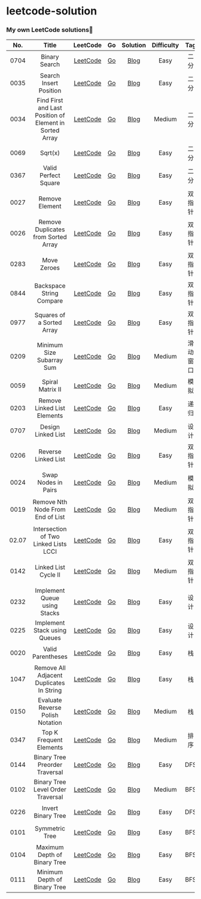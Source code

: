 # leetcode-solution

###  My own LeetCode solutions🎯

|  No.  |                          Title                          |                           LeetCode                           |                              Go                              |                           Solution                           | Difficulty | Tag | Data |
| :---: | :-----------------------------------------------------: | :----------------------------------------------------------: | :----------------------------------------------------------: | :----------------------------------------------------------: | :--------: | :-------------------------------------------------------: | :----------------------------------------------------------: |
| 0704  |                      Binary Search                      | [LeetCode](https://leetcode-cn.com/problems/binary-search/)  | [Go](https://github.com/hiWyatt/leetcode-solutions/blob/main/src/0704.Binary%20Search/0704.Binary%20Search.go) | [Blog](https://wangyi.one/leetcode0704.%E4%BA%8C%E5%88%86%E6%9F%A5%E6%89%BE/) |    Easy    |                           二分                            |                             数组                             |
| 0035  |                 Search Insert Position                  | [LeetCode](https://leetcode-cn.com/problems/search-insert-position/) | [Go](https://github.com/hiWyatt/leetcode-solutions/blob/main/src/0035.Search%20Insert%20Position/0035.Search%20Insert%20Position.go) | [Blog](https://wangyi.one/leetcode0035.%E6%90%9C%E7%B4%A2%E6%8F%92%E5%85%A5%E4%BD%8D%E7%BD%AE/) |    Easy    |                           二分                            |                             数组                             |
| 0034  | Find First and Last Position of Element in Sorted Array | [LeetCode](https://leetcode-cn.com/problems/find-first-and-last-position-of-element-in-sorted-array/) | [Go](https://github.com/hiWyatt/leetcode-solutions/blob/main/src/0034.%20Find%20First%20and%20Last%20Position%20of%20Element%20in%20Sorted%20Array/0034.%20Find%20First%20and%20Last%20Position%20of%20Element%20in%20Sorted%20Array.go) | [Blog](https://wangyi.one/leetcode0034.%E6%9F%A5%E6%89%BE%E5%85%83%E7%B4%A0%E4%BD%8D%E7%BD%AE/) |   Medium   |                           二分                            |                             数组                             |
| 0069  |                         Sqrt(x)                         |     [LeetCode](https://leetcode-cn.com/problems/sqrtx/)      | [Go](https://github.com/hiWyatt/leetcode-solutions/blob/main/src/0069.%20Sqrt(x)/0069.%20Sqrt(x).go) | [Blog](https://wangyi.one/leetcode0069.-x%E7%9A%84%E5%B9%B3%E6%96%B9%E6%A0%B9/) |    Easy    |                           二分                            |                              数                              |
| 0367  |                  Valid Perfect Square                   | [LeetCode](https://leetcode-cn.com/problems/valid-perfect-square/) | [Go](https://github.com/hiWyatt/leetcode-solutions/blob/main/src/0367.%20Valid%20Perfect%20Square/0367.%20Valid%20Perfect%20Square.go) | [Blog](https://wangyi.one/leetcode-0367.%E6%9C%89%E6%95%88%E7%9A%84%E5%AE%8C%E5%85%A8%E5%B9%B3%E6%96%B9%E6%95%B0/) |    Easy    |                           二分                            |                              数                              |
| 0027  |                     Remove Element                      | [LeetCode](https://leetcode-cn.com/problems/remove-element/) | [Go](https://github.com/hiWyatt/leetcode-solutions/blob/main/src/0027.%20Remove%20Element/0027.%20Remove%20Element.go) |      [Blog](https://wangyi.one/leetcode-0027.移除元素/)      |    Easy    |                          双指针                           |                             数组                             |
| 0026  |           Remove Duplicates from Sorted Array           | [LeetCode](https://leetcode-cn.com/problems/remove-duplicates-from-sorted-array/) | [Go](https://github.com/hiWyatt/leetcode-solutions/blob/main/src/0026.%20Remove%20Duplicates%20from%20Sorted%20Array/0026.%20Remove%20Duplicates%20from%20Sorted%20Array.go) | [Blog](https://wangyi.one/leetcode-0026.删除数组中的重复项/) |    Easy    |                          双指针                           |                             数组                             |
| 0283  |                       Move Zeroes                       |  [LeetCode](https://leetcode-cn.com/problems/move-zeroes/)   | [Go](https://github.com/hiWyatt/leetcode-solutions/blob/main/src/0283.%20Move%20Zeroes/0283.%20Move%20Zeroes.go) |       [Blog](https://wangyi.one/leetcode-0283.移动零/)       |    Easy    |                          双指针                           |                             数组                             |
| 0844  |                Backspace String Compare                 | [LeetCode](https://leetcode-cn.com/problems/backspace-string-compare/) | [Go](https://github.com/hiWyatt/leetcode-solutions/blob/main/src/0844.%20Backspace%20String%20Compare/0844.%20Backspace%20String%20Compare.go) | [Blog](https://wangyi.one/leetcode-0844.比较含退格的字符串/) |    Easy    |                          双指针                           |                            字符串                            |
| 0977  |                Squares of a Sorted Array                | [LeetCode](https://leetcode-cn.com/problems/squares-of-a-sorted-array/) | [Go](https://github.com/hiWyatt/leetcode-solutions/blob/main/src/0977.%20Squares%20of%20a%20Sorted%20Array/0977.%20Squares%20of%20a%20Sorted%20Array.go) | [Blog](https://wangyi.one/leetcode-0977.%E6%9C%89%E5%BA%8F%E6%95%B0%E7%BB%84%E7%9A%84%E5%B9%B3%E6%96%B9/) |    Easy    |                          双指针                           |                             数组                             |
| 0209  |                Minimum Size Subarray Sum                | [LeetCode](https://leetcode-cn.com/problems/minimum-size-subarray-sum/) | [Go](https://github.com/hiWyatt/leetcode-solutions/blob/main/src/0209.%20Minimum%20Size%20Subarray%20Sum/0209.%20Minimum%20Size%20Subarray%20Sum.go) | [Blog](https://wangyi.one/leetcode-0209.%E9%95%BF%E5%BA%A6%E6%9C%80%E5%B0%8F%E7%9A%84%E5%AD%90%E6%95%B0%E7%BB%84/) |   Medium   |                         滑动窗口                          |                             数组                             |
| 0059  |                    Spiral Matrix II                     | [LeetCode](https://leetcode-cn.com/problems/spiral-matrix-ii/) | [Go](https://github.com/hiWyatt/leetcode-solutions/blob/main/src/0059.%20Spiral%20Matrix%20II/0059.%20Spiral%20Matrix%20II.go) | [Blog](https://wangyi.one/leetcode-0059.%E8%9E%BA%E6%97%8B%E7%9F%A9%E9%98%B5ii/) |   Medium   |                           模拟                            |                             矩阵                             |
| 0203  |               Remove Linked List Elements               | [LeetCode](https://leetcode-cn.com/problems/remove-linked-list-elements/) | [Go](https://github.com/hiWyatt/leetcode-solutions/blob/main/src/0203.%20Remove%20Linked%20List%20Elements/0203.%20Remove%20Linked%20List%20Elements.go) | [Blog](https://wangyi.one/leetcode-0203.%E7%A7%BB%E9%99%A4%E9%93%BE%E8%A1%A8%E5%85%83%E7%B4%A0/) |    Easy    |                           递归                            |                            单链表                            |
| 0707  |                   Design Linked List                    | [LeetCode](https://leetcode-cn.com/problems/design-linked-list/) | [Go](https://github.com/hiWyatt/leetcode-solutions/blob/main/src/0707.%20Design%20Linked%20List/0707.%20Design%20Linked%20List.go) | [Blog](https://wangyi.one/leetcode-0707.%E8%AE%BE%E8%AE%A1%E9%93%BE%E8%A1%A8/) |   Medium   |                           设计                            |                            双链表                            |
| 0206  |                   Reverse Linked List                   | [LeetCode](https://leetcode-cn.com/problems/reverse-linked-list/) | [Go](https://github.com/hiWyatt/leetcode-solutions/blob/main/src/0206.%20Reverse%20Linked%20List/0206.%20Reverse%20Linked%20List.go) | [Blog](https://wangyi.one/leetcode-0206.%E5%8F%8D%E8%BD%AC%E9%93%BE%E8%A1%A8/) |    Easy    |                          双指针                           |                            单链表                            |
| 0024  |                   Swap Nodes in Pairs                   | [LeetCode](https://leetcode-cn.com/problems/swap-nodes-in-pairs/) | [Go](https://github.com/hiWyatt/leetcode-solutions/blob/main/src/0024.%20Swap%20Nodes%20in%20Pairs/0024.%20Swap%20Nodes%20in%20Pairs.go) | [Blog](https://wangyi.one/leetcode-0024.%E4%B8%A4%E4%B8%A4%E4%BA%A4%E6%8D%A2%E9%93%BE%E8%A1%A8%E4%B8%AD%E7%9A%84%E8%8A%82%E7%82%B9/) |   Medium   |                           模拟                            |                            单链表                            |
| 0019  |            Remove Nth Node From End of List             | [LeetCode](https://leetcode-cn.com/problems/remove-nth-node-from-end-of-list/) | [Go](https://github.com/hiWyatt/leetcode-solutions/blob/main/src/0019.%20Remove%20Nth%20Node%20From%20End%20of%20List/0019.%20Remove%20Nth%20Node%20From%20End%20of%20List.go) | [Blog](https://wangyi.one/leetcode-0019.%E5%88%A0%E9%99%A4%E9%93%BE%E8%A1%A8%E7%9A%84%E5%80%92%E6%95%B0%E7%AC%ACn%E4%B8%AA%E8%8A%82%E7%82%B9/) |   Medium   |                          双指针                           |                            单链表                            |
| 02.07 |          Intersection of Two Linked Lists LCCI          | [LeetCode](https://leetcode-cn.com/problems/intersection-of-two-linked-lists-lcci/) | [Go](https://github.com/hiWyatt/leetcode-solutions/blob/main/src/%E9%9D%A2%E8%AF%95%E9%A2%9802.07.%20Intersection%20of%20Two%20Linked%20Lists%20LCCI/%E9%9D%A2%E8%AF%95%E9%A2%9802.07.%20Intersection%20of%20Two%20Linked%20Lists%20LCCI.go) | [Blog](https://wangyi.one/leetcode-%E9%9D%A2%E8%AF%95%E9%A2%9802.07.%E9%93%BE%E8%A1%A8%E7%9B%B8%E4%BA%A4/) |    Easy    |                          双指针                           |                            单链表                            |
| 0142  |                  Linked List Cycle II                   | [LeetCode](https://leetcode-cn.com/problems/linked-list-cycle-ii/) | [Go](https://github.com/hiWyatt/leetcode-solutions/blob/main/src/0142.%20Linked%20List%20Cycle%20II/0142.%20Linked%20List%20Cycle%20II.go) | [Blog](https://wangyi.one/leetcode-0142.%E7%8E%AF%E5%BD%A2%E9%93%BE%E8%A1%A8ii/) |   Medium   |                          双指针                           |                           循环链表                           |
| 0232 | Implement Queue using Stacks | [LeetCode](https://leetcode-cn.com/problems/implement-queue-using-stacks/) | [Go](https://github.com/hiWyatt/leetcode-solutions/blob/main/src/0232.%20Implement%20Queue%20using%20Stacks/0232.%20Implement%20Queue%20using%20Stacks.go) | [Blog](https://wangyi.one/leetcode-0232.%E7%94%A8%E6%A0%88%E5%AE%9E%E7%8E%B0%E9%98%9F%E5%88%97/) | Easy | 设计 | 栈、队列 |
| 0225 | Implement Stack using Queues | [LeetCode](https://leetcode-cn.com/problems/implement-stack-using-queues/) | [Go](https://github.com/hiWyatt/leetcode-solutions/blob/main/src/0225.%20Implement%20Stack%20using%20Queues/0225.%20Implement%20Stack%20using%20Queues.go) | [Blog](https://wangyi.one/leetcode-0225.%E7%94%A8%E9%98%9F%E5%88%97%E5%AE%9E%E7%8E%B0%E6%A0%88/) | Easy | 设计 | 栈、队列 |
| 0020 | Valid Parentheses | [LeetCode](https://leetcode-cn.com/problems/valid-parentheses/) | [Go](https://github.com/hiWyatt/leetcode-solutions/blob/main/src/0020.%20Valid%20Parentheses/0020.%20Valid%20Parentheses.go) | [Blog](https://wangyi.one/leetcode-0020.%E6%9C%89%E6%95%88%E7%9A%84%E6%8B%AC%E5%8F%B7/) | Easy | 栈 | 字符串 |
| 1047 | Remove All Adjacent Duplicates In String | [LeetCode](https://leetcode-cn.com/problems/remove-all-adjacent-duplicates-in-string/) | [Go](https://github.com/hiWyatt/leetcode-solutions/blob/main/src/1047.%20Remove%20All%20Adjacent%20Duplicates%20In%20String/1047.%20Remove%20All%20Adjacent%20Duplicates%20In%20String.go) | [Blog](https://wangyi.one/leetcode-1047.%E5%88%A0%E9%99%A4%E5%AD%97%E7%AC%A6%E4%B8%B2%E4%B8%AD%E7%9A%84%E6%89%80%E6%9C%89%E7%9B%B8%E9%82%BB%E9%87%8D%E5%A4%8D%E9%A1%B9/) | Easy | 栈 | 字符串 |
| 0150 | Evaluate Reverse Polish Notation | [LeetCode](https://leetcode-cn.com/problems/evaluate-reverse-polish-notation/) | [Go](https://github.com/hiWyatt/leetcode-solutions/blob/main/src/0150.%20Evaluate%20Reverse%20Polish%20Notation/0150.%20Evaluate%20Reverse%20Polish%20Notation.go) | [Blog](https://wangyi.one/leetcode-0150.%E9%80%86%E6%B3%A2%E5%85%B0%E8%A1%A8%E8%BE%BE%E5%BC%8F%E6%B1%82%E5%80%BC/) | Medium | 栈 | 字符串 |
| 0347 | Top K Frequent Elements | [LeetCode](https://leetcode-cn.com/problems/top-k-frequent-elements/) | [Go](https://github.com/hiWyatt/leetcode-solutions/blob/138aff87b617f49fcd1088863f565c65c56a762e/src/0347.%20Top%20K%20Frequent%20Elements/0347.%20Top%20K%20Frequent%20Elements.go) | [Blog](https://wangyi.one/leetcode-0347.%E5%89%8Dk%E4%B8%AA%E9%AB%98%E9%A2%91%E5%85%83%E7%B4%A0/) | Medium | 排序 | 哈希表 |
| 0144 | Binary Tree Preorder Traversal | [LeetCode](https://leetcode-cn.com/problems/binary-tree-preorder-traversal/) | [Go](https://github.com/hiWyatt/leetcode-solutions/blob/1981d682012715c4f540390e73ed47b7428350d0/src/0144.%20Binary%20Tree%20Preorder%20Traversal/0144.%20Binary%20Tree%20Preorder%20Traversal.go) | [Blog](https://wangyi.one/leetcode-0144.%E4%BA%8C%E5%8F%89%E6%A0%91%E7%9A%84%E5%89%8D%E5%BA%8F%E9%81%8D%E5%8E%86/) | Easy | DFS | 二叉树 |
| 0102 | Binary Tree Level Order Traversal | [LeetCode](https://leetcode-cn.com/problems/binary-tree-level-order-traversal/) | [Go](https://github.com/hiWyatt/leetcode-solutions/blob/9161035462ac0330b994306508218e4186bd79da/src/0102.%20Binary%20Tree%20Level%20Order%20Traversal/0102.%20Binary%20Tree%20Level%20Order%20Traversal.go) | [Blog](https://wangyi.one/leetcode-0102.%E4%BA%8C%E5%8F%89%E6%A0%91%E7%9A%84%E5%B1%82%E5%BA%8F%E9%81%8D%E5%8E%86/) | Medium | BFS | 二叉树 |
| 0226 | Invert Binary Tree | [LeetCode](https://leetcode-cn.com/problems/invert-binary-tree/) | [Go](https://github.com/hiWyatt/leetcode-solutions/blob/4ff59d853d1c2df19287ff44913e50720495b2aa/src/0226.%20Invert%20Binary%20Tree/0226.%20Invert%20Binary%20Tree.go) | [Blog](https://wangyi.one/leetcode-0226.%E7%BF%BB%E8%BD%AC%E4%BA%8C%E5%8F%89%E6%A0%91/) | Easy | DFS | 二叉树 |
| 0101 | Symmetric Tree | [LeetCode](https://leetcode-cn.com/problems/symmetric-tree/) | [Go](https://github.com/hiWyatt/leetcode-solutions/blob/713f2351780f507266dfea101e23fa436e4124bf/src/0101.%20Symmetric%20Tree/0101.%20Symmetric%20Tree.go) | [Blog](https://wangyi.one/leetcode-0101.%E5%AF%B9%E7%A7%B0%E4%BA%8C%E5%8F%89%E6%A0%91/) | Easy | BFS | 二叉树 |
| 0104 | Maximum Depth of Binary Tree | [LeetCode](https://leetcode-cn.com/problems/maximum-depth-of-binary-tree/) | [Go](https://github.com/hiWyatt/leetcode-solutions/blob/59e734848457ae0e3f0e02d6df5be984f31d0d99/src/0104.%20Maximum%20Depth%20of%20Binary%20Tree/0104.%20Maximum%20Depth%20of%20Binary%20Tree.go) | [Blog](https://wangyi.one/leetcode-0104.%E4%BA%8C%E5%8F%89%E6%A0%91%E7%9A%84%E6%9C%80%E5%A4%A7%E6%B7%B1%E5%BA%A6/) | Easy | BFS | 二叉树 |
| 0111 | Minimum Depth of Binary Tree | [LeetCode](https://leetcode-cn.com/problems/minimum-depth-of-binary-tree/) | [Go](https://github.com/hiWyatt/leetcode-solutions/blob/ad87d1b4bea0c00385880655b6d304d0cb493296/src/0111.%20Minimum%20Depth%20of%20Binary%20Tree/0111.%20Minimum%20Depth%20of%20Binary%20Tree.go) | [Blog](https://wangyi.one/leetcode-0111.%E4%BA%8C%E5%8F%89%E6%A0%91%E7%9A%84%E6%9C%80%E5%B0%8F%E6%B7%B1%E5%BA%A6/) | Easy | BFS | 二叉树 |

